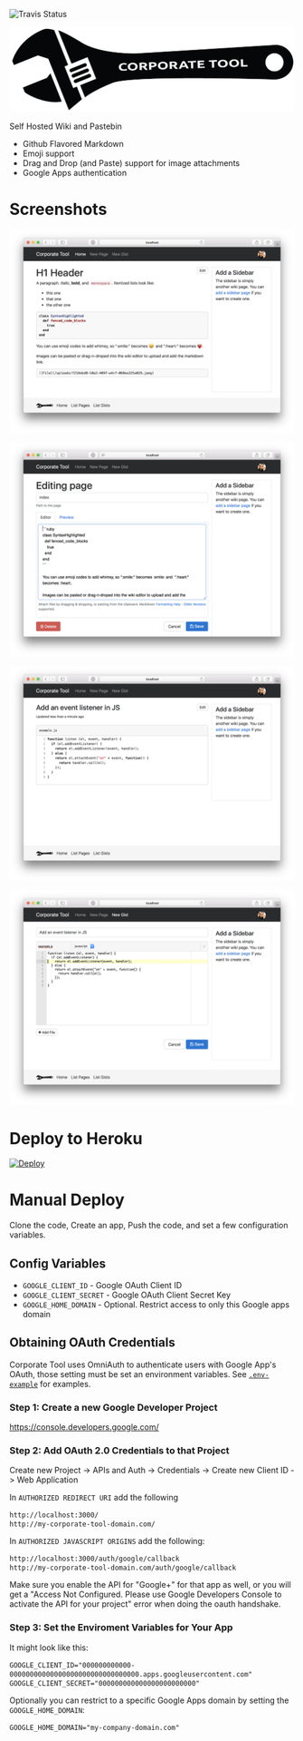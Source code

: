 ![Travis Status](https://travis-ci.org/csexton/corporate-tool.svg?branch=master)

![CorporateTool Logo](/graphics/github-readme.png?raw=true "Project Logo")

Self Hosted Wiki and Pastebin

- Github Flavored Markdown
- Emoji support
- Drag and Drop (and Paste) support for image attachments
- Google Apps authentication

# Screenshots

![Wiki Screenshot](/graphics/screenshot-wiki-show.png?raw=true "Screen Shot")

![Wiki Screenshot](/graphics/screenshot-wiki-edit.png?raw=true "Screen Shot")

![Gist Screenshot](/graphics/screenshot-gist-show.png?raw=true "Screen Shot")

![Gist Screenshot](/graphics/screenshot-gist-edit.png?raw=true "Screen Shot")

# Deploy to Heroku

[![Deploy](https://www.herokucdn.com/deploy/button.png)](https://heroku.com/deploy)

# Manual Deploy

Clone the code, Create an app, Push the code, and set a few configuration variables.

## Config Variables

- `GOOGLE_CLIENT_ID` - Google OAuth Client ID
- `GOOGLE_CLIENT_SECRET` - Google OAuth Client Secret Key
- `GOOGLE_HOME_DOMAIN` - Optional. Restrict access to only this Google apps domain

## Obtaining OAuth Credentials

Corporate Tool uses OmniAuth to authenticate users with Google App's OAuth, those setting must be set an environment variables. See [`.env-example`](https://github.com/csexton/corporate-tool/blob/master/.env-example) for examples.

### Step 1: Create a new Google Developer Project

https://console.developers.google.com/

### Step 2: Add OAuth 2.0 Credentials to that Project

Create new Project -> APIs and Auth -> Credentials -> Create new Client ID -> Web Application

In `AUTHORIZED REDIRECT URI` add the following

```
http://localhost:3000/
http://my-corporate-tool-domain.com/
```

In `AUTHORIZED JAVASCRIPT ORIGINS` add the following:

```
http://localhost:3000/auth/google/callback
http://my-corporate-tool-domain.com/auth/google/callback
```

Make sure you enable the API for "Google+" for that app as well, or you will get a "Access Not Configured. Please use Google Developers Console to activate the API for your project" error when doing the oauth handshake.

### Step 3: Set the Enviroment Variables for Your App

It might look like this:

```
GOOGLE_CLIENT_ID="000000000000-00000000000000000000000000000000.apps.googleusercontent.com"
GOOGLE_CLIENT_SECRET="000000000000000000000000"
```

Optionally you can restrict to a specific Google Apps domain by setting the `GOOGLE_HOME_DOMAIN`:

```
GOOGLE_HOME_DOMAIN="my-company-domain.com"
```

